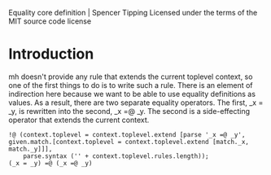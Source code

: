 Equality core definition | Spencer Tipping
Licensed under the terms of the MIT source code license

# Introduction

mh doesn't provide any rule that extends the current toplevel context, so one of the first things to do is to write such a rule. There is an element of indirection here because we want to be
able to use equality definitions as values. As a result, there are two separate equality operators. The first, _x = _y, is rewritten into the second, _x =@ _y. The second is a side-effecting
operator that extends the current context.

    !@ (context.toplevel = context.toplevel.extend [parse '_x =@ _y', given.match.[context.toplevel = context.toplevel.extend [match._x, match._y]]],
        parse.syntax ('' + context.toplevel.rules.length));
    (_x = _y) =@ (_x =@ _y)